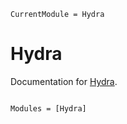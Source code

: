 ```@meta
CurrentModule = Hydra
```

# Hydra

Documentation for [Hydra](https://github.com/EvoArt/Hydra.jl).

```@index
```

```@autodocs
Modules = [Hydra]
```
